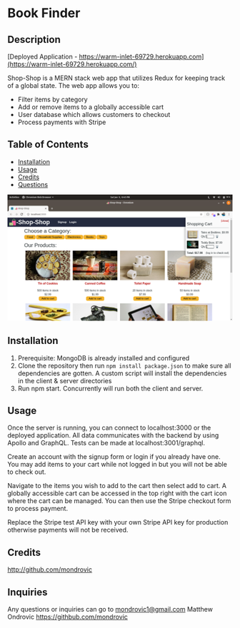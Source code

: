 # Book Finder

## Description

[Deployed Application - https://warm-inlet-69729.herokuapp.com](https://warm-inlet-69729.herokuapp.com/)

Shop-Shop is a MERN stack web app that utilizes Redux for keeping track of a global state. The web app allows you to:

- Filter items by category
- Add or remove items to a globally accessible cart
- User database which allows customers to checkout
- Process payments with Stripe

## Table of Contents

- [Installation](#installation)
- [Usage](#usage)
- [Credits](#Credits)
- [Questions](#questions)

![image](./readme.jpg)

## Installation

1. Prerequisite: MongoDB is already installed and configured
2. Clone the repository then run `npm install package.json` to make sure all dependencies are gotten. A custom script will install the dependencies in the client & server directories
3. Run npm start. Concurrently will run both the client and server.

## Usage

Once the server is running, you can connect to localhost:3000 or the deployed application. All data communicates with the backend by using Apollo and GraphQL. Tests can be made at localhost:3001/graphql.

Create an account with the signup form or login if you already have one. You may add items to your cart while not logged in but you will not be able to check out.

Navigate to the items you wish to add to the cart then select add to cart. A globally accessible cart can be accessed in the top right with the cart icon where the cart can be managed. You can then use the Stripe checkout form to process payment.

Replace the Stripe test API key with your own Stripe API key for production otherwise payments will not be received.

## Credits

http://github.com/mondrovic

## Inquiries

Any questions or inquiries can go to mondrovic1@gmail.com
Matthew Ondrovic
https://githbub.com/mondrovic
